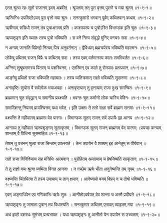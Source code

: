 एतत् श्रुत्वा रहः सूतो राजानम् इदम् अब्रवीत् ।
श्रूयताम् तत् पुरा वृत्तम् पुराणे च मया श्रुतम् ॥१-९-१॥

ऋत्विग्भिः उपदिष्टोऽयम् पुरा वृत्तो मया श्रुतः ।
सनत्कुमारो भगवान् पूर्वम् कथितवान् कथाम् ॥१-९-२॥

ऋषीणाम् सन्निधौ राजन् तव पुत्राअगमम् प्रति ।
काश्यपस्य च पुत्रोऽस्ति विभाण्डक इति श्रुतः ॥१-९-३॥

ऋष्यशृङ्ग इति ख्यातः तस्य पुत्रो भविष्यति ।
स वने नित्य संवृद्धो मुनिर् वनचरः सदा ॥१-९-४॥

न अन्यम् जानाति विप्रेन्द्रो नित्यम् पित्र अनुवर्तनात् ।
द्वैविध्यम् ब्रह्मचर्यस्य भविष्यति महात्मनः ॥१-९-५॥

लोकेषु प्रथितम् राजन् विप्रैः च कथितम् सदा ।
तस्य एवम् वर्तमानस्य कालः समभिवर्तत ॥१-९-६॥

अग्निम् शुश्रूषमाणस्य पितरम् च यशस्विनम् ।
एतस्मिन् एव काले तु रोमपादः प्रतापवान् ॥१-९-७॥

आङ्गेषु प्रथितो राजा भविष्यति महाबलः ।
तस्य व्यतिक्रमात् राज्ञो भविष्यति सुदारुणा ॥१-९-८॥

अनावृष्टिः सुघोरा वै सर्वलोक भयाअवहा ।
अनावृष्ट्याम् तु वृत्तायाम् राजा दुःख समन्वितः ॥१-९-९॥

ब्राह्मणान् श्रुत संवृद्धान् च समानीय प्रवक्ष्यति ।
भवन्तः श्रुत कर्माणो लोक चारित्र वेदिनः ॥१-९-१०॥

समादिशन्तु नियमम् प्रायश्चित्तम् यथा भवेत् ।
इति उक्ताः ते ततो राज्ञा सर्वे ब्राह्मण सत्तमाः ॥१-९-११॥

वक्ष्यन्ति ते महीपालम् ब्राह्मणा वेद पारगाः ।
विभाण्डक सुतम् राजन् सर्व उपायैः इह आनय ॥१-९-१२॥

आनाय्य तु महीपाल ऋश्यशृङ्गम् सुसत्कृतम् ।
विभाण्डक सुतम् राजन् ब्राह्मणम् वेद पारगम् ।प्रयच्छ कन्याम् शान्ताम् वै विधिना सुसमाहितः॥१-९-१३॥

तेषाम् तु वचनम् श्रुत्वा राजा चिन्ताम् प्रपत्स्यते ।
केन उपायेन वै शक्यम् इह आनेतुम् स वीर्यवान् ॥१-९-१४॥

ततो राजा विनिश्चित्य सह मंत्रिभिः आत्मवान् ।
पुरोहितम् अमात्याम् च प्रेषयिष्यति सत्कृतान् ॥१-९-१५॥

ते तु राज्ञो वचः श्रुत्वा व्यथिता विनत आननाः ।
न गच्छेम ऋषेः भीता अनुनेष्यन्ति तम् नृपम् ॥१-९-१६॥

वक्ष्ष्यन्ति चिंतयित्वा ते तस्य उपायाम् च तान् क्षमान् ।
आनेष्यामो वयम् विप्रम् न च दोषो भविष्यति ॥१-९-१७॥

एवम् अङ्गाधिपेन एव गणिकाभिः ऋषेः सुतः ।
आनीतोऽवर्षयत् देव शान्ता च अस्मै प्रदीयते ॥१-९-१८॥

ऋष्यशृङ्गः तु जामाता पुत्रान् तव विधास्यति ।
सनत्कुमार कथितम् एतावत् व्याहृतम् मया ॥१-९-१९॥

अथ हृष्टो दशरथः सुमंत्रम् प्रत्यभाषत ।
यथा ऋष्यशृङ्गः तु आनीतो येन उपायेन स उच्चताम् ॥१-९-२०॥

